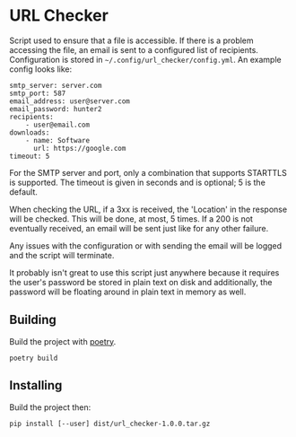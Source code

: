 # URL Checker

Script used to ensure that a file is accessible. If there is a problem
accessing the file, an email is sent to a configured list of recipients.
Configuration is stored in `~/.config/url_checker/config.yml`.
An example config looks like:

    smtp_server: server.com
    smtp_port: 587
    email_address: user@server.com
    email_password: hunter2
    recipients:
        - user@email.com
    downloads:
        - name: Software
          url: https://google.com
    timeout: 5

For the SMTP server and port, only a combination that supports STARTTLS is
supported. The timeout is given in seconds and is optional; 5 is the default.

When checking the URL, if a 3xx is received, the 'Location' in the response
will be checked. This will be done, at most, 5 times. If a 200 is not
eventually received, an email will be sent just like for any other failure.

Any issues with the configuration or with sending the email will be logged
and the script will terminate.

It probably isn't great to use this script just anywhere because it
requires the user's password be stored in plain text on disk and
additionally, the password will be floating around in plain text in memory
as well.

## Building

Build the project with [poetry](https://github.com/sdispater/poetry).

```
poetry build
```

## Installing

Build the project then:

```
pip install [--user] dist/url_checker-1.0.0.tar.gz
```
